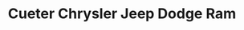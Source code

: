 ---
title: "Cueter Chrysler Jeep Dodge Ram"
url: /ypsilanti/cueter-chrysler-jeep-dodge-ram/
shop: Autohaus
---